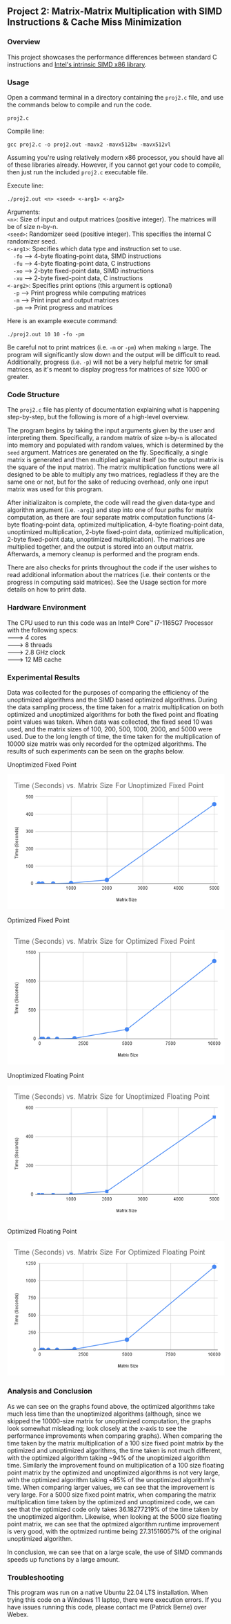 ## Project 2: Matrix-Matrix Multiplication with SIMD Instructions & Cache Miss Minimization
### Overview
This project showcases the performance differences between standard C instructions and [Intel's intrinsic SIMD x86 library](https://www.intel.com/content/www/us/en/docs/intrinsics-guide/index.html).

### Usage
Open a command terminal in a directory containing the `proj2.c` file, and use the commands below to compile and run the code.
```
proj2.c
``` 

Compile line:
```
gcc proj2.c -o proj2.out -mavx2 -mavx512bw -mavx512vl
```
Assuming you're using relatively modern x86 processor, you should have all of these libraries already. However, if you cannot get your code to compile, then just run the included `proj2.c` executable file.

Execute line:
```
./proj2.out <n> <seed> <-arg1> <-arg2>
```
Arguments:<br>
`<n>`: Size of input and output matrices (positive integer). The matrices will be of size n-by-n.<br>
`<seed>`: Randomizer seed (positive integer). This specifies the internal C randomizer seed.<br>
`<-arg1>`: Specifies which data type and instruction set to use.<br>
&emsp;`-fo` --> 4-byte floating-point data, SIMD instructions<br>
&emsp;`-fu` --> 4-byte floating-point data, C instructions<br>
&emsp;`-xo` --> 2-byte fixed-point data, SIMD instructions<br>
&emsp;`-xu` --> 2-byte fixed-point data, C instructions<br>
`<-arg2>`: Specifies print options (this argument is optional)<br>
&emsp;`-p` --> Print progress while computing matrices<br>
&emsp;`-m` --> Print input and output matrices<br>
&emsp;`-pm` --> Print progress and matrices<br>

Here is an example execute command:
```
./proj2.out 10 10 -fo -pm
```

Be careful not to print matrices (i.e. `-m` or `-pm`) when making `n` large. The program will significantly slow down and the output will be difficult to read. Additionally, progress (i.e. `-p`) will not be a very helpful metric for small matrices, as it's meant to display progress for matrices of size 1000 or greater.

### Code Structure
The `proj2.c` file has plenty of documentation explaining what is happening step-by-step, but the following is more of a high-level overview.

The program begins by taking the input arguments given by the user and interpreting them. Specifically, a random matrix of size `n`-by-`n` is allocated into memory and populated with random values, which is determined by the `seed` argument. Matrices are generated on the fly. Specifically, a single matrix is generated and then multiplied against itself (so the output matrix is the square of the input matrix). The matrix multiplication functions were all designed to be able to multiply any two matrices, regladless if they are the same one or not, but for the sake of reducing overhead, only one input matrix was used for this program.

After initializaiton is complete, the code will read the given data-type and algorithm argument (i.e. `-arg1`) and step into one of four paths for matrix computation, as there are four separate matrix computation functions (4-byte floating-point data, optimized multiplication, 4-byte floating-point data, unoptimized multiplication, 2-byte fixed-point data, optimized multiplication, 2-byte fixed-point data, unoptimized multiplication). The matrices are multiplied together, and the output is stored into an output matrix. Afterwards, a memory cleanup is performed and the program ends.

There are also checks for prints throughout the code if the user wishes to read additional information about the matrices (i.e. their contents or the progress in computing said matrices). See the Usage section for more details on how to print data.

### Hardware Environment
The CPU used to run this code was an Intel® Core™ i7-1165G7 Processor with the following specs: <br>
---> 4 cores <br>
---> 8 threads <br> 
---> 2.8 GHz clock <br>
---> 12 MB cache <br>

### Experimental Results

Data was collected for the purposes of comparing the efficiency of the unoptimized algorithms and the SIMD based optimized algorithms. During the data sampling process, the time taken for a matrix multiplication on both optimized and unoptimized algorithms for both the fixed point and floating point values was taken. When data was collected, the fixed seed 10 was used, and the matrix sizes of 100, 200, 500, 1000, 2000, and 5000 were used. Due to the long length of time, the time taken for the multiplication of 10000 size matrix was only recorded for the optmized algorithms. The results of such experiments can be seen on the graphs below.

Unoptimized Fixed Point

![alt text](https://github.com/bernep/Advanced-Computer-Systems/blob/main/Project%202/Time%20(Seconds)%20vs.%20Matrix%20Size%20For%20Unoptimized%20Fixed%20Point.png)

Optimized Fixed Point

![alt text](https://github.com/bernep/Advanced-Computer-Systems/blob/main/Project%202/Time%20(Seconds)%20vs.%20Matrix%20Size%20for%20Optimized%20Fixed%20Point.png)

Unoptimized Floating Point

![alt text](https://github.com/bernep/Advanced-Computer-Systems/blob/main/Project%202/Time%20(Seconds)%20vs.%20Matrix%20Size%20for%20Unoptimized%20Floating%20Point.png)

Optimized Floating Point

![alt text](https://github.com/bernep/Advanced-Computer-Systems/blob/main/Project%202/Time%20(Seconds)%20vs.%20Matrix%20Size%20For%20Optimized%20Floating%20Point.png)

### Analysis and Conclusion

As we can see on the graphs found above, the optimized algorithms take much less time than the unoptimized algorithms (although, since we skipped the 10000-size matrix for unoptimized computation, the graphs look somewhat misleading; look closely at the x-axis to see the performance improvements when comparing graphs). When comparing the time taken by the matrix multiplication of a 100 size fixed point matrix by the optimized and unoptimized algorithms, the time taken is not much different, with the optimized algorithm taking ~94% of the unoptimized algorithm time. Similarly the improvement found on multiplication of a 100 size floating point matrix by the optimized and unoptimized algorithms is not very large, with the optimized algorithm taking ~85% of the unoptimized algorithm's time. When comparing larger values, we can see that the improvement is very large. For a 5000 size fixed point matrix, when comparing the matrix multiplication time taken by the optimized and unoptimized code, we can see that the optimized code only takes 36.18277219% of the time taken by the unoptimized algorithm. Likewise, when looking at the 5000 size floating point matrix, we can see that the optmized algorithm runtime improvement is very good, with the optmized runtime being 27.31516057% of the original unoptimized algorithm.

In conclusion, we can see that on a large scale, the use of SIMD commands speeds up functions by a large amount.

### Troubleshooting
This program was run on a native Ubuntu 22.04 LTS installation. When trying this code on a Windows 11 laptop, there were execution errors. If you have issues running this code, please contact me (Patrick Berne) over Webex.
